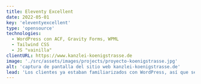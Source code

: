 ```yaml
---
title: Eleventy Excellent
date: 2022-05-01
key: 'eleventyexcellent'
type: 'opensource'
technologies:
  - WordPress con ACF, Gravity Forms, WPML
  - Tailwind CSS
  - JS "vainilla"
clientURL: https://www.kanzlei-koenigstrasse.de
image: './src/assets/images/projects/proyecto-koenigstrasse.jpg'
alt: 'captura de pantalla del sitio web kanzlei-koenigstrasse.de'
lead: 'Los clientes ya estaban familiarizados con WordPress, así que se mantuvo este sistema. Se ha ampliado la sección de inglés y se han reducido al mínimo los plugins auxiliares innecesarios. Todas las funciones necesarias son proporcionadas por el propio tema. Había mucha "deuda técnica", por lo que empecé desde cero. Se hizo una gran reestructuración y las rutas que antes eran independientes se ordenaron en áreas superiores. Todas las rutas modificadas fueron almacenadas como redirecciones para mantener el buen posicionamiento.'
---
```

